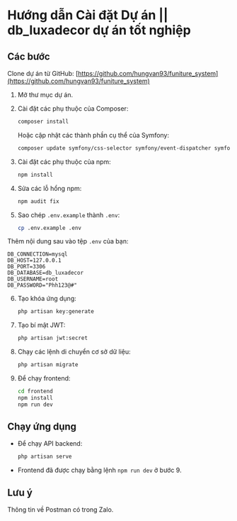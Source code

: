 # Hướng dẫn Cài đặt Dự án || db_luxadecor dự án tốt nghiệp

## Các bước

Clone dự án từ GitHub:
[https://github.com/hungvan93/funiture_system](https://github.com/hungvan93/funiture_system)

1. Mở thư mục dự án.

2. Cài đặt các phụ thuộc của Composer:

    ```sh
    composer install
    ```

    Hoặc cập nhật các thành phần cụ thể của Symfony:

    ```sh
    composer update symfony/css-selector symfony/event-dispatcher symfony/string symfony/yaml symfony/console
    ```

3. Cài đặt các phụ thuộc của npm:

    ```sh
    npm install
    ```

4. Sửa các lỗ hổng npm:

    ```sh
    npm audit fix
    ```

5. Sao chép `.env.example` thành `.env`:

    ```sh
    cp .env.example .env
    ```

Thêm nội dung sau vào tệp `.env` của bạn:

```env
DB_CONNECTION=mysql
DB_HOST=127.0.0.1
DB_PORT=3306
DB_DATABASE=db_luxadecor
DB_USERNAME=root
DB_PASSWORD="Phh123@#"
```

6. Tạo khóa ứng dụng:

    ```sh
    php artisan key:generate
    ```

7. Tạo bí mật JWT:

    ```sh
    php artisan jwt:secret
    ```

8. Chạy các lệnh di chuyển cơ sở dữ liệu:

    ```sh
    php artisan migrate
    ```

9. Để chạy frontend:

    ```sh
    cd frontend
    npm install
    npm run dev
    ```

## Chạy ứng dụng

- Để chạy API backend:

    ```sh
    php artisan serve
    ```

- Frontend đã được chạy bằng lệnh `npm run dev` ở bước 9.

## Lưu ý

Thông tin về Postman có trong Zalo.
